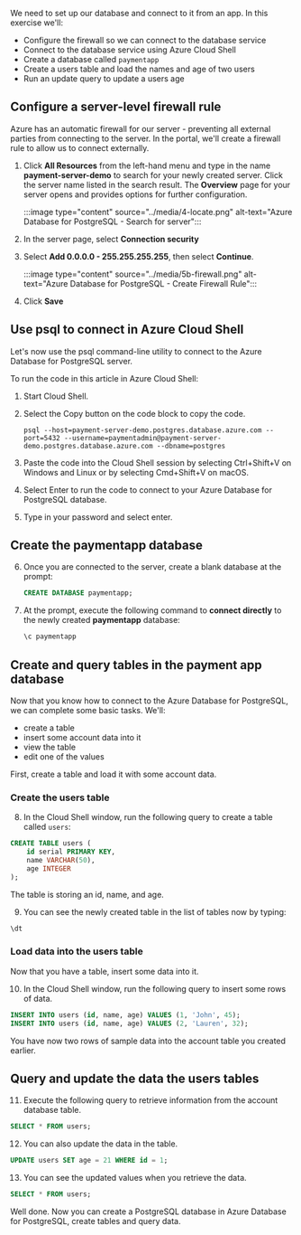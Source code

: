 We need to set up our database and connect to it from an app. In this exercise we'll:

* Configure the firewall so we can connect to the database service
* Connect to the database service using Azure Cloud Shell
* Create a database called `paymentapp`
* Create a users table and load the names and age of two users
* Run an update query to update a users age

## Configure a server-level firewall rule

Azure has an automatic firewall for our server - preventing all external parties from connecting to the server. In the portal, we'll create a firewall rule to allow us to connect externally.

1. Click **All Resources** from the left-hand menu and type in the name **payment-server-demo** to search for your newly created server. Click the server name listed in the search result. The **Overview** page for your server opens and provides options for further configuration.

   :::image type="content" source="../media/4-locate.png" alt-text="Azure Database for PostgreSQL - Search for server":::

2. In the server page, select **Connection security**

3. Select **Add 0.0.0.0 - 255.255.255.255**, then select **Continue**.

   :::image type="content" source="../media/5b-firewall.png" alt-text="Azure Database for PostgreSQL - Create Firewall Rule":::

4. Click **Save**

## Use psql to connect in Azure Cloud Shell

Let's now use the psql command-line utility to connect to the Azure Database for PostgreSQL server.

To run the code in this article in Azure Cloud Shell:

1. Start Cloud Shell.
2. Select the Copy button on the code block to copy the code.

   ```psql
   psql --host=payment-server-demo.postgres.database.azure.com --port=5432 --username=paymentadmin@payment-server-demo.postgres.database.azure.com --dbname=postgres
   ```

3. Paste the code into the Cloud Shell session by selecting Ctrl+Shift+V on Windows and Linux or by selecting Cmd+Shift+V on macOS.
4. Select Enter to run the code to connect to your Azure Database for PostgreSQL database.
5. Type in your password and select enter.

## Create the paymentapp database

6. Once you are connected to the server, create a blank database at the prompt:

   ```sql
   CREATE DATABASE paymentapp;
   ```

7. At the prompt, execute the following command to **connect directly** to the newly created **paymentapp** database:

   ```sql
   \c paymentapp
   ```

## Create and query tables in the payment app database

Now that you know how to connect to the Azure Database for PostgreSQL, we can complete some basic tasks. We'll:

* create a table
* insert some account data into it
* view the table
* edit one of the values

First, create a table and load it with some account data.

### Create the users table

8. In the Cloud Shell window, run the following query to create a table called `users`:

```sql
CREATE TABLE users (
	id serial PRIMARY KEY,
	name VARCHAR(50),
	age INTEGER
);
```

The table is storing an id, name, and age.

9. You can see the newly created table in the list of tables now by typing:

```sql
\dt
```

### Load data into the users table

Now that you have a table, insert some data into it.

10. In the Cloud Shell  window, run the following query to insert some rows of data.

```sql
INSERT INTO users (id, name, age) VALUES (1, 'John', 45); 
INSERT INTO users (id, name, age) VALUES (2, 'Lauren', 32);
```

You have now two rows of sample data into the account table you created earlier.

## Query and update the data the users tables

11. Execute the following query to retrieve information from the account database table.

```sql
SELECT * FROM users;
```

12. You can also update the data in the table.

```sql
UPDATE users SET age = 21 WHERE id = 1;
```

13. You can see the updated values when you retrieve the data.

```sql
SELECT * FROM users;
```

Well done. Now you can create a PostgreSQL database in Azure Database for PostgreSQL, create tables and query data.
